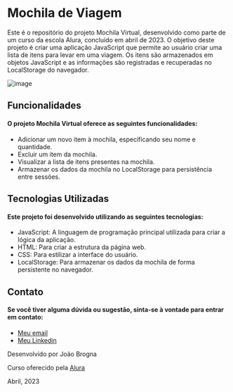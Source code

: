 # Mochila de Viagem

Este é o repositório do projeto Mochila Virtual, desenvolvido como parte de um curso da escola Alura, concluído em abril de 2023. O objetivo deste projeto é criar uma aplicação JavaScript que permite ao usuário criar uma lista de itens para levar em uma viagem. Os itens são armazenados em objetos JavaScript e as informações são registradas e recuperadas no LocalStorage do navegador.

![image](https://github.com/brogna00/mochila-de-viagem/assets/93611151/3f635e7c-3479-4935-a7f1-f513555be383)

## Funcionalidades

#### O projeto Mochila Virtual oferece as seguintes funcionalidades:

- Adicionar um novo item à mochila, especificando seu nome e quantidade.
- Excluir um item da mochila.
- Visualizar a lista de itens presentes na mochila.
- Armazenar os dados da mochila no LocalStorage para persistência entre sessões.

## Tecnologias Utilizadas

#### Este projeto foi desenvolvido utilizando as seguintes tecnologias:

- JavaScript: A linguagem de programação principal utilizada para criar a lógica da aplicação.
- HTML: Para criar a estrutura da página web.
- CSS: Para estilizar a interface do usuário.
- LocalStorage: Para armazenar os dados da mochila de forma persistente no navegador.

## Contato

#### Se você tiver alguma dúvida ou sugestão, sinta-se à vontade para entrar em contato:

- [Meu email](brogna2000@gmail.com)
- [Meu Linkedin](https://www.linkedin.com/in/joao-brogna/)


Desenvolvido por João Brogna

Curso oferecido pela [Alura](https://www.alura.com.br/)

Abril, 2023
